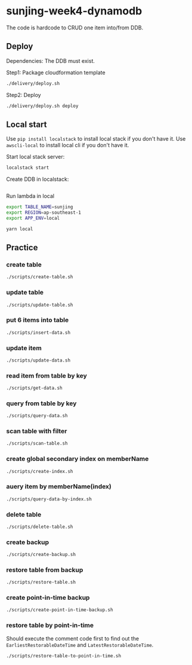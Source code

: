 # sunjing-week4-dynamodb

The code is hardcode to CRUD one item into/from DDB.

## Deploy

Dependencies:
The DDB must exist.

Step1: Package cloudformation template

```bash
./delivery/deploy.sh
```

Step2: Deploy

```bash
./delivery/deploy.sh deploy
```

## Local start

Use `pip install localstack` to install local stack if you don't have it.
Use `awscli-local` to install local cli if you don't have it.

Start local stack server:

```bash
localstack start
```

Create DDB in localstack:

```bash

```

Run lambda in local

```bash
export TABLE_NAME=sunjing
export REGION=ap-southeast-1
export APP_ENV=local

yarn local
```



## Practice

### create table

```bash
./scripts/create-table.sh
```

### update table

```bash
./scripts/update-table.sh
```
### put 6 items into table

```bash
./scripts/insert-data.sh
```

### update item

```bash
./scripts/update-data.sh
```

### read item from table by key

```bash
./scripts/get-data.sh
```

### query from table by key

```bash
./scripts/query-data.sh
```

### scan table with filter

```bash
./scripts/scan-table.sh
```

### create global secondary index on memberName

```bash
./scripts/create-index.sh
```

### auery item by memberName(index)

```bash
./scripts/query-data-by-index.sh
```

### delete table

```bash
./scripts/delete-table.sh
```

### create backup

```bash
./scripts/create-backup.sh
``` 

### restore table from backup

```bash
./scripts/restore-table.sh
```

### create point-in-time backup

```bash
./scripts/create-point-in-time-backup.sh
```

### restore table by point-in-time

Should execute the comment code first to find out the `EarliestRestorableDateTime` and `LatestRestorableDateTime`.

```bash
./scripts/restore-table-to-point-in-time.sh
```
